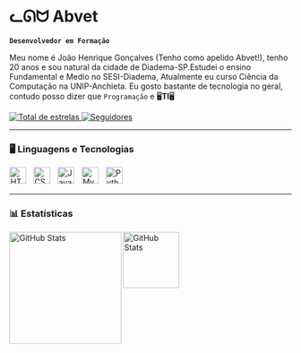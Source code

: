 # ᓚᘏᗢ Abvet
**`Desenvolvedor em Formação`**

Meu nome é João Henrique Gonçalves (Tenho como apelido Abvet!), tenho 20 anos e sou natural da cidade de Diadema-SP.Estudei o ensino Fundamental e Medio no SESI-Diadema, Atualmente eu curso Ciência da Computação na UNIP-Anchieta. Eu gosto bastante de tecnologia no geral, contudo posso dizer que `Programação` e 🖥️**TI**🖥️

<p align="left">
    </a> 
    <a href="https://github.com/AbvetDot?tab=repositories&sort=stargazers">
        <img 
            alt="Total de estrelas" 
            title="Total de estrelas GitHub" 
            src="https://custom-icon-badges.demolab.com/github/stars/AbvetDot?color=55960c&style=for-the-badge&labelColor=488207&logo=star&label=estrelas"
        />
    </a>
    <a href="https://github.com/AbvetDot?tab=followers">
        <img 
            alt="Seguidores" 
            title="Me siga no GitHub" 
            src="https://custom-icon-badges.demolab.com/github/followers/AbvetDot?color=236ad3&labelColor=1155ba&style=for-the-badge&logo=github&label=Seguidores&logoColor=white"
        />
    </a>
</p>

---

### 🖥️ Linguagens e Tecnologias

<img
    align="left"
    alt="HTML"
    title="HTML"
    width="30px"
    style="padding-right: 10px"
    src="https://cdn.jsdelivr.net/gh/devicons/devicon@latest/icons/html5/html5-original.svg"
/>
<img
    align="left"
    alt="CSS"
    title="CSS"
    width="30px"
    style="padding-right: 10px"
    src=" https://cdn.jsdelivr.net/gh/devicons/devicon@latest/icons/css3/css3-original.svg"         
/>
<img
    align="left"
    alt="Java"
    title="Java"
    width="30px"
    style="padding-right: 10px"
    src="https://cdn.jsdelivr.net/gh/devicons/devicon@latest/icons/java/java-original.svg"
/>
<img
    align="left"
    alt="MySQL"
    title="MySQL"
    width="30px"
    style="padding-right: 10px"
    src="https://cdn.jsdelivr.net/gh/devicons/devicon@latest/icons/mysql/mysql-original.svg"
/>
<img
    align="left"
    alt="Python"
    title="Python"
    width="30px"
    style="padding-right: 10px"
    src="https://cdn.jsdelivr.net/gh/devicons/devicon@latest/icons/python/python-original.svg"
/>

<br>
<br>

---



### 📊 Estatísticas 

<img
    align="left"
    alt="GitHub Stats"
    height="200"
    style="padding-right; 10px;"
    src="https://github-readme-stats.vercel.app/api?username=AbvetDot&show_icons=true&theme=dark&include_all_commits=true"
/>
<img
    align="left"
    alt="GitHub Stats"
    height="100"
    style="padding-right; 10px;"
    src="https://github-readme-stats.vercel.app/api/top-langs/?username=AbvetDot&theme=dark"
/>
